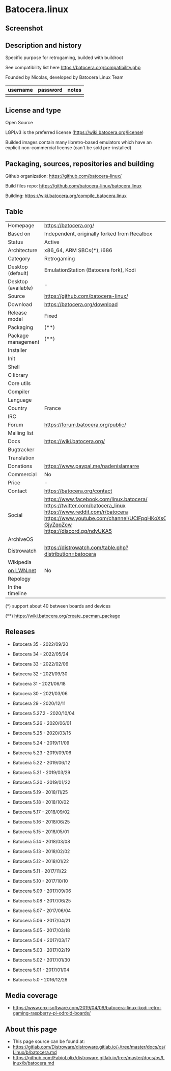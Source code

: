 # Batocera.linux

## Screenshot


## Description and history

Specific purpose for retrogaming, builded with buildroot

See compatibility list here <https://batocera.org/compatibility.php>

Founded by Nicolas, developed by Batocera Linux Team

| username | password | notes |
|----------|----------|-------|
|  |  |  |


## License and type

Open Source

LGPLv3 is the preferred license (<https://wiki.batocera.org/license>)

Builded images contain many libretro-based emulators which have an explicit non-commercial license (can't be sold pre-installed)


## Packaging, sources, repositories and building

Github organization: <https://github.com/batocera-linux/>

Build files repo: <https://github.com/batocera-linux/batocera.linux>

Building: <https://wiki.batocera.org/compile_batocera.linux>


## Table

|                       |  |
|-----------------------|--|
| Homepage              | <https://batocera.org/> |
| Based on              | Independent, originally forked from Recalbox |
| Status                | Active |
| Architecture          | x86_64, ARM SBCs(*), i686 |
| Category              | Retrogaming |
| Desktop (default)     | EmulationStation (Batocera fork), Kodi |
| Desktop (available)   | - |
| Source                | <https://github.com/batocera-linux/> |
| Download              | <https://batocera.org/download> |
| Release model         | Fixed |
| Packaging             | (**) |
| Package management    | (**) |
| Installer             |  |
| Init                  |  |
| Shell                 |  |
| C library             |  |
| Core utils            |  |
| Compiler              |  |
| Language              |  |
| Country               | France |
| IRC                   |  |
| Forum                 | <https://forum.batocera.org/public/> |
| Mailing list          |  |
| Docs                  | <https://wiki.batocera.org/> |
| Bugtracker            |  |
| Translation           |  |
| Donations             | <https://www.paypal.me/nadenislamarre> |
| Commercial            | No |
| Price                 | - |
| Contact               | <https://batocera.org/contact> |
| Social                | <https://www.facebook.com/linux.batocera/> <br> <https://twitter.com/batocera_linux> <br> <https://www.reddit.com/r/batocera> <br> <https://www.youtube.com/channel/UClFpqHKoXsOIV-GjyZqoZcw> <br> <https://discord.gg/ndyUKA5> |
| ArchiveOS             |  |
| Distrowatch           | <https://distrowatch.com/table.php?distribution=batocera> |
| Wikipedia             |  |
| [on LWN.net](https://lwn.net/Distributions/) | No |
| Repology              |  |
| In the timeline       |  |

(*) support about 40 between boards and devices

(**) <https://wiki.batocera.org/create_pacman_package>

## Releases

* Batocera 35 - 2022/09/20

* Batocera 34 - 2022/05/24

* Batocera 33 - 2022/02/06

* Batocera 32 - 2021/09/30

* Batocera 31 - 2021/06/18

* Batocera 30 - 2021/03/06

* Batocera 29 - 2020/12/11

* Batocera 5.27.2 - 2020/10/04

* Batocera 5.26 - 2020/06/01

* Batocera 5.25 - 2020/03/15

* Batocera 5.24 - 2019/11/09

* Batocera 5.23 - 2019/09/06

* Batocera 5.22 - 2019/06/12

* Batocera 5.21 - 2019/03/29

* Batocera 5.20 - 2019/01/22

* Batocera 5.19 - 2018/11/25

* Batocera 5.18 - 2018/10/02

* Batocera 5.17 - 2018/09/02

* Batocera 5.16 - 2018/06/25

* Batocera 5.15 - 2018/05/01

* Batocera 5.14 - 2018/03/08

* Batocera 5.13 - 2018/02/02

* Batocera 5.12 - 2018/01/22

* Batocera 5.11 - 2017/11/22

* Batocera 5.10 - 2017/10/10

* Batocera 5.09 - 2017/09/06

* Batocera 5.08 - 2017/06/25

* Batocera 5.07 - 2017/06/04

* Batocera 5.06 - 2017/04/21

* Batocera 5.05 - 2017/03/18

* Batocera 5.04 - 2017/03/17

* Batocera 5.03 - 2017/02/19

* Batocera 5.02 - 2017/01/30

* Batocera 5.01 - 2017/01/04

* Batocera 5.0 - 2016/12/26



## Media coverage

* <https://www.cnx-software.com/2019/04/09/batocera-linux-kodi-retro-gaming-raspberry-pi-odroid-boards/>


## About this page

* This page source can be found at:
* <https://gitlab.com/Distroware/distroware.gitlab.io/-/tree/master/docs/os/Linux/b/batocera.md>
* <https://github.com/FabioLolix/distroware.gitlab.io/tree/master/docs/os/Linux/b/batocera.md>
